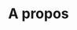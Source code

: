 ---
title: "A propos"
my_story:
  first: "Lorem ipsum dolor, sit amet consectetur adipisicing elit. Ipsum, minima. Nemo impedit fuga nostrum expedita sint dicta ullam quam et harum velit saepe"
  second: "Lorem ipsum dolor sit amet consectetur adipisicing elit. Possimus totam ducimus est vero, officiis,
                placeat optio. Lorem ipsum dolor sit amet consectetur adipisicing elit. Alias aliquam nesciunt fugit optio
                illum aut. consectetur adipisicing elit. Neque assumenda, est quam perferendis
                expedita autem?"
  img: /images/general/mylittlepony.jpg
  mission: "Lorem ipsum dolor, sit amet consectetur adipisicing elit. Nam nihil dolorum beatae consequatur mollitiaiure?"
  vision: "Lorem ipsum dolor, sit amet consectetur adipisicing elit. Nam nihil dolorum beatae consequatur mollitiaiure?"

###################### FAQ ###########################
faq:
  enable: true
  faq_item:
    - question: "L'ostéopathie animale, c'est quoi ?"
      reponse: "Lorem ipsum dolor, sit amet consectetur adipisicing elit. Nam nihil dolorum beatae consequatur mollitia"
    - question: "Pourquoi faire appel à un ostéopathe pour animaux ?"
      reponse: "Lorem ipsum dolor, sit amet consectetur adipisicing elit. Nam nihil dolorum beatae consequatur mollitia"
    - question: ""
      reponse: ""

###################### Vidéo #########################
video: 
  enable: true
  url: "https://www.youtube.com/watch?v=MSjOr_S_peg"
  titre: "Osthéopathe pour animaux"
  soustitre: "Un reportage par France 3 en région Normandie"
  ##NB : l'image de fond de la vidéo est sous images/background/promo-video.jpg

######################################################
draft: false
layout: "about"
menu:
  main:
    name: "A propos"
    weight: 2
---